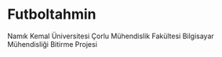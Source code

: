 # Futboltahmin

Namık Kemal Üniversitesi Çorlu Mühendislik Fakültesi Bilgisayar Mühendisliği Bitirme Projesi
